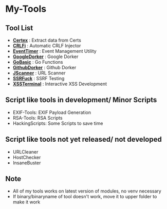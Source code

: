 # My-Tools
## Tool List
* **[Certex](https://github.com/machinexa2/Certex)** : Extract data from Certs
* **[CRLFi](https://github.com/machinexa2/CRLFi)** : Automatic CRLF Injector
* **[EventTimer](https://github.com/machinexa2/EventTimer)** : Event Management Utility
* **[GoogleDorker](https://github.com/machinexa2/GoogleDorker)** : Google Dorker
* **[GoBasic](https://github.com/machinexa2/GoBasic)** : Go Functions
* **[GithubDorker](https://github.com/machinexa2/GithubDorker)** : Github Dorker
* **[JScanner](https://github.com/machinexa2/JScanner)** : URL Scanner
* **[SSRFuck](https://github.com/machinexa2/SSRFuck)** : SSRF Testing
* **[XSSTerminal](https://github.com/machinexa2/XSSTerminal)** : Interactive XSS Development

## Script like tools in development/ Minor Scripts
* EXIF-Tools: EXIF Payload Generation  
* RSA-Tools: RSA Scripts  
* HackingScripts: Some Scripts to save time
 
## Script like tools not yet released/ not developed
* URLCleaner
* HostChecker
* InsaneBuster

## Note
* All of my tools works on latest version of modules, no venv necessary
* If binary/binaryname of tool doesn't work, move it to upper folder to make it work
